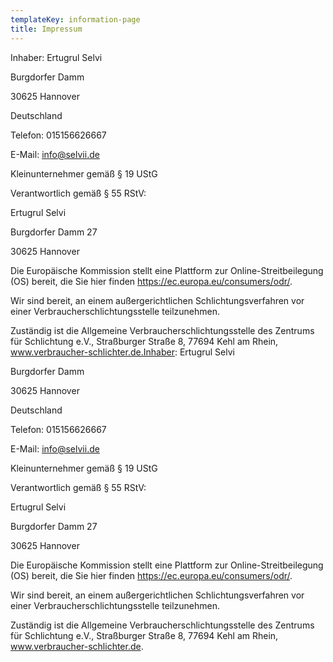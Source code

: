 ```yaml
---
templateKey: information-page
title: Impressum
---
```

Inhaber: Ertugrul Selvi

Burgdorfer Damm

30625 Hannover

Deutschland

Telefon: 015156626667 

E-Mail: info@selvii.de

Kleinunternehmer gemäß § 19 UStG

Verantwortlich gemäß § 55 RStV:

Ertugrul Selvi

Burgdorfer Damm 27

30625 Hannover



Die Europäische Kommission stellt eine Plattform zur Online-Streitbeilegung (OS) bereit, die Sie hier finden https://ec.europa.eu/consumers/odr/. 

Wir sind bereit, an einem außergerichtlichen Schlichtungsverfahren vor einer Verbraucherschlichtungsstelle teilzunehmen. 

Zuständig ist die Allgemeine Verbraucherschlichtungsstelle des Zentrums für Schlichtung e.V., Straßburger Straße 8, 77694 Kehl am Rhein, www.verbraucher-schlichter.de.Inhaber: Ertugrul Selvi



Burgdorfer Damm

30625 Hannover

Deutschland

Telefon: 015156626667 

E-Mail: info@selvii.de

Kleinunternehmer gemäß § 19 UStG

Verantwortlich gemäß § 55 RStV:

Ertugrul Selvi

Burgdorfer Damm 27

30625 Hannover



Die Europäische Kommission stellt eine Plattform zur Online-Streitbeilegung (OS) bereit, die Sie hier finden https://ec.europa.eu/consumers/odr/. 

Wir sind bereit, an einem außergerichtlichen Schlichtungsverfahren vor einer Verbraucherschlichtungsstelle teilzunehmen. 

Zuständig ist die Allgemeine Verbraucherschlichtungsstelle des Zentrums für Schlichtung e.V., Straßburger Straße 8, 77694 Kehl am Rhein, www.verbraucher-schlichter.de.
